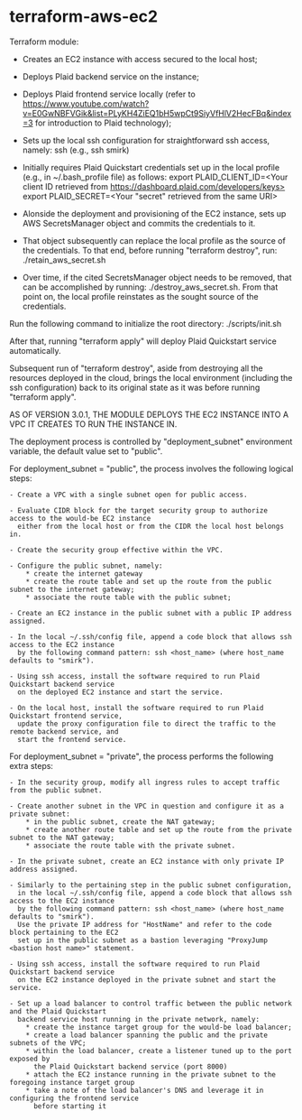 # terraform-aws-ec2

Terraform module:

- Creates an EC2 instance with access secured to the local host;

- Deploys Plaid backend service on the instance;

- Deploys Plaid frontend service locally
  (refer to
  https://www.youtube.com/watch?v=E0GwNBFVGik&list=PLyKH4ZiEQ1bH5wpCt9SiyVfHlV2HecFBq&index=3
  for introduction to Plaid technology);

- Sets up the local ssh configuration for straightforward ssh access, namely:
    ssh <key pair name>   (e.g., ssh smirk)

- Initially requires Plaid Quickstart credentials set up in the local profile
  (e.g., in ~/.bash_profile file) as follows:
        export PLAID_CLIENT_ID=<Your client ID retrieved from https://dashboard.plaid.com/developers/keys>
        export PLAID_SECRET=<Your "secret" retrieved from the same URI>

- Alonside the deployment and provisioning of the EC2 instance,
   sets up AWS SecretsManager object and commits the credentials to it.

- That object subsequently can replace the local profile as the source of the credentials.
   To that end, before running "terraform destroy", run:    ./retain_aws_secret.sh

- Over time, if the cited SecretsManager object needs to be removed,
   that can be accomplished by running:     ./destroy_aws_secret.sh.
   From that point on, the local profile reinstates as the sought source of the credentials.

Run the following command to initialize the root directory:
    ./scripts/init.sh

After that, running "terraform apply" will deploy Plaid Quickstart service automatically.

Subsequent run of "terraform destroy", aside from destroying all the resources deployed in the cloud,
brings the local environment (including the ssh configuration) back to its original state
as it was before running "terraform apply".



AS OF VERSION 3.0.1, THE MODULE DEPLOYS THE EC2 INSTANCE INTO A VPC IT CREATES TO RUN THE INSTANCE IN.

The deployment process is controlled by "deployment_subnet" environment variable, the default value set to "public".

For deployment_subnet = "public", the process involves the following logical steps:
 
    - Create a VPC with a single subnet open for public access.
 
    - Evaluate CIDR block for the target security group to authorize access to the would-be EC2 instance
      either from the local host or from the CIDR the local host belongs in.
 
    - Create the security group effective within the VPC.
 
    - Configure the public subnet, namely:
        * create the internet gateway
        * create the route table and set up the route from the public subnet to the internet gateway;
        * associate the route table with the public subnet;
 
    - Create an EC2 instance in the public subnet with a public IP address assigned.
    
    - In the local ~/.ssh/config file, append a code block that allows ssh access to the EC2 instance
      by the following command pattern: ssh <host_name> (where host_name defaults to "smirk").
 
    - Using ssh access, install the software required to run Plaid Quickstart backend service
      on the deployed EC2 instance and start the service.
 
    - On the local host, install the software required to run Plaid Quickstart frontend service,
      update the proxy configuration file to direct the traffic to the remote backend service, and
      start the frontend service.


For deployment_subnet = "private", the process performs the following extra steps:
    
    - In the security group, modify all ingress rules to accept traffic from the public subnet.
    
    - Create another subnet in the VPC in question and configure it as a private subnet:
        * in the public subnet, create the NAT gateway;
        * create another route table and set up the route from the private subnet to the NAT gateway;
        * associate the route table with the private subnet.
    
    - In the private subnet, create an EC2 instance with only private IP address assigned.
    
    - Similarly to the pertaining step in the public subnet configuration,
      in the local ~/.ssh/config file, append a code block that allows ssh access to the EC2 instance
      by the following command pattern: ssh <host_name> (where host_name defaults to "smirk").
      Use the private IP address for "HostName" and refer to the code block pertaining to the EC2
      set up in the public subnet as a bastion leveraging "ProxyJump <bastion host name>" statement.
    
    - Using ssh access, install the software required to run Plaid Quickstart backend service
      on the EC2 instance deployed in the private subnet and start the service.
    
    - Set up a load balancer to control traffic between the public network and the Plaid Quickstart
      backend service host running in the private network, namely:
        * create the instance target group for the would-be load balancer;
        * create a load balancer spanning the public and the private subnets of the VPC;
        * within the load balancer, create a listener tuned up to the port exposed by
          the Plaid Quickstart backend service (port 8000)
        * attach the EC2 instance running in the private subnet to the foregoing instance target group
        * take a note of the load balancer's DNS and leverage it in configuring the frontend service
          before starting it
